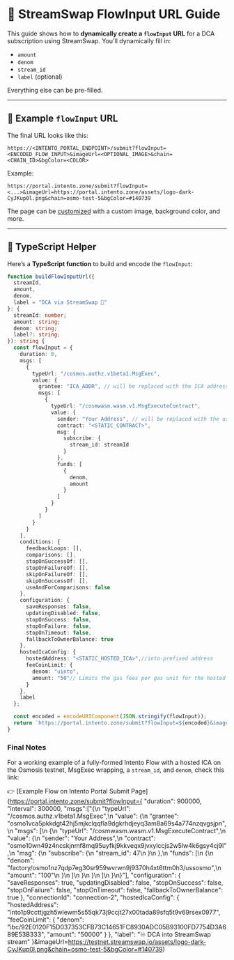 # 📄 StreamSwap FlowInput URL Guide

This guide shows how to **dynamically create a `flowInput` URL** for a DCA subscription using StreamSwap. You'll dynamically fill in:

* `amount`
* `denom`
* `stream_id`
* `label` (optional)

Everything else can be pre-filled.

---

## 🔗 Example `flowInput` URL

The final URL looks like this:

```
https://<INTENTO_PORTAL_ENDPOINT>/submit?flowInput=<ENCODED_FLOW_INPUT>&imageUrl=<OPTIONAL_IMAGE>&chain=<CHAIN_ID>&bgColor=<COLOR>
```

Example:

```plaintext
https://portal.intento.zone/submit?flowInput=<...>&imageUrl=https://portal.intento.zone/assets/logo-dark-CyJKup0l.png&chain=osmo-test-5&bgColor=#140739
```

The page can be [customized](https://docs.intento.zone/module/submit-page) with a custom image, background color, and more.

---

## 🧰 TypeScript Helper

Here’s a **TypeScript function** to build and encode the `flowInput`:

```ts
function buildFlowInputUrl({
  streamId,
  amount,
  denom,
  label = "DCA via StreamSwap 🚀"
}: {
  streamId: number;
  amount: string;
  denom: string;
  label?: string;
}): string {
  const flowInput = {
    duration: 0,
    msgs: [
      {
        typeUrl: "/cosmos.authz.v1beta1.MsgExec",
        value: {
          grantee: "ICA_ADDR", // will be replaced with the ICA address automatically
          msgs: [
            {
              typeUrl: "/cosmwasm.wasm.v1.MsgExecuteContract",
              value: {
                sender: "Your Address", // will be replaced with the user's Osmosis address automatically
                contract: "<STATIC_CONTRACT>",
                msg: {
                  subscribe: {
                    stream_id: streamId
                  }
                },
                funds: [
                  {
                    denom,
                    amount
                  }
                ]
              }
            }
          ]
        }
      }
    ],
    conditions: {
      feedbackLoops: [],
      comparisons: [],
      stopOnSuccessOf: [],
      stopOnFailureOf: [],
      skipOnFailureOf: [],
      skipOnSuccessOf: [],
      useAndForComparisons: false
    },
    configuration: {
      saveResponses: false,
      updatingDisabled: false,
      stopOnSuccess: false,
      stopOnFailure: false,
      stopOnTimeout: false,
      fallbackToOwnerBalance: true
    },
    hostedIcaConfig: {
      hostedAddress: "<STATIC_HOSTED_ICA>",//into-prefixed address
      feeCoinLimit: {
        denom: "uinto",
        amount: "50"// Limits the gas fees per gas unit for the hosted ICA
      }
    },
    label
  };

  const encoded = encodeURIComponent(JSON.stringify(flowInput));
  return `https://portal.intento.zone/submit?flowInput=${encoded}&imageUrl=https://portal.intento.zone/assets/logo-dark-CyJKup0l.png&chain=osmo-test-5&bgColor=#140739`;
}
```

### Final Notes

For a working example of a fully-formed Intento Flow with a hosted ICA on the Osmosis testnet, MsgExec wrapping, a `stream_id`, and `denom`, check this link:

👉 [Example Flow on Intento Portal Submit Page](https://portal.intento.zone/submit?flowInput={
  "duration": 900000,
  "interval": 300000,
  "msgs":["{\n  \"typeUrl\": \"/cosmos.authz.v1beta1.MsgExec\",\n  \"value\": {\n    \"grantee\": \"osmo1vca5pkkdgt42hj5mjkclqqfla9dgkrhdjeyq3am8a69s4a774nzqvgsjpn\",\n    \"msgs\": [\n      {\n        \"typeUrl\": \"/cosmwasm.wasm.v1.MsgExecuteContract\",\n        \"value\": {\n          \"sender\": \"Your Address\",\n          \"contract\": \"osmo10wn49z4ncskjnmf8mq95uyfkj9kkveqx9jvxylccjs2w5lw4k6gsy4cj9l\",\n          \"msg\": {\n            \"subscribe\": {\n              \"stream_id\": 47\n            }\n          },\n          \"funds\": [\n            {\n              \"denom\": \"factory/osmo1nz7qdp7eg30sr959wvrwn9j9370h4xt6ttm0h3/ussosmo\",\n              \"amount\": \"100\"\n            }\n          ]\n        }\n      }\n    ]\n  }\n}"],
  "configuration": {
    "saveResponses": true,
    "updatingDisabled": false,
    "stopOnSuccess": false,
    "stopOnFailure": false,
    "stopOnTimeout": false,
    "fallbackToOwnerBalance": true
  },
  "connectionId": "connection-2",
  "hostedIcaConfig": {
    "hostedAddress": "into1p9ccttjgzh5wlewm5s55qk73j9ccjt27x00tada89sfq5t9v69rsex0977",
    "feeCoinLimit": {
      "denom": "ibc/92E0120F15D037353CFB73C14651FC8930ADC05B93100FD7754D3A689E53B333",
      "amount": "50000"
    }
  },
  "label": "♾️ DCA into StreamSwap stream"
}&imageUrl=https://testnet.streamswap.io/assets/logo-dark-CyJKup0l.png&chain=osmo-test-5&bgColor=#140739)

